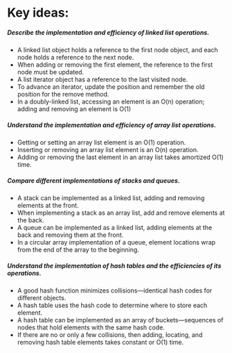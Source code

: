 # Key ideas:
##### Describe the implementation and efficiency of linked list operations.
* A linked list object holds a reference to the first node object, and each node holds
  a reference to the next node.
* When adding or removing the first element, the reference to the first node must
  be updated.
* A list iterator object has a reference to the last visited node.
* To advance an iterator, update the position and remember the old position for the
  remove method.
*  In a doubly-linked list, accessing an element is an O(n) operation; adding and
  removing an element is O(1)
  
##### Understand the implementation and efficiency of array list operations.
* Getting or setting an array list element is an O(1) operation.
* Inserting or removing an array list element is an O(n) operation.
* Adding or removing the last element in an array list takes amortized O(1) time.

##### Compare different implementations of stacks and queues.
* A stack can be implemented as a linked list, adding and removing elements at
  the front.
* When implementing a stack as an array list, add and remove elements at the back.
* A queue can be implemented as a linked list, adding elements at the back and
  removing them at the front.
* In a circular array implementation of a queue, element locations wrap from the
  end of the array to the beginning.
  
##### Understand the implementation of hash tables and the efficiencies of its operations.
* A good hash function minimizes collisions—identical hash codes for different
  objects.
* A hash table uses the hash code to determine where to store each element.
* A hash table can be implemented as an array of buckets—sequences of nodes that
  hold elements with the same hash code.
* If there are no or only a few collisions, then adding, locating, and removing hash
  table elements takes constant or O(1) time.